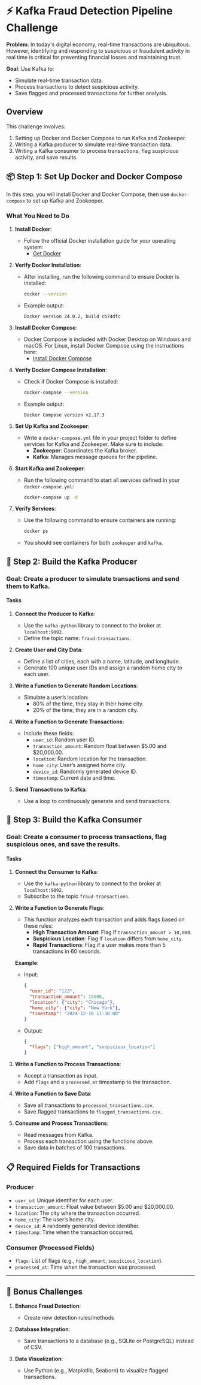 # ⚡ **Kafka Fraud Detection Pipeline Challenge**

**Problem**: In today's digital economy, real-time transactions are ubiquitous. However, identifying and responding to suspicious or fraudulent activity in real time is critical for preventing financial losses and maintaining trust.

**Goal**: Use Kafka to:
- Simulate real-time transaction data.
- Process transactions to detect suspicious activity.
- Save flagged and processed transactions for further analysis.


## **Overview**

This challenge involves:
1. Setting up Docker and Docker Compose to run Kafka and Zookeeper.
2. Writing a Kafka producer to simulate real-time transaction data.
3. Writing a Kafka consumer to process transactions, flag suspicious activity, and save results.


## **📦 Step 1: Set Up Docker and Docker Compose**

In this step, you will install Docker and Docker Compose, then use `docker-compose` to set up Kafka and Zookeeper.

### **What You Need to Do**

1. **Install Docker**:
   - Follow the official Docker installation guide for your operating system:
     - [Get Docker](https://www.docker.com/get-started)

2. **Verify Docker Installation**:
   - After installing, run the following command to ensure Docker is installed:
     ```bash
     docker --version
     ```
   - Example output:
     ```plaintext
     Docker version 24.0.2, build cb74dfc
     ```

3. **Install Docker Compose**:
   - Docker Compose is included with Docker Desktop on Windows and macOS. For Linux, install Docker Compose using the instructions here:
     - [Install Docker Compose](https://docs.docker.com/compose/install/)

4. **Verify Docker Compose Installation**:
   - Check if Docker Compose is installed:
     ```bash
     docker-compose --version
     ```
   - Example output:
     ```plaintext
     Docker Compose version v2.17.3
     ```

5. **Set Up Kafka and Zookeeper**:
   - Write a `docker-compose.yml` file in your project folder to define services for Kafka and Zookeeper. Make sure to include:
     - **Zookeeper**: Coordinates the Kafka broker.
     - **Kafka**: Manages message queues for the pipeline.

6. **Start Kafka and Zookeeper**:
   - Run the following command to start all services defined in your `docker-compose.yml`:
     ```bash
     docker-compose up -d
     ```

7. **Verify Services**:
   - Use the following command to ensure containers are running:
     ```bash
     docker ps
     ```
   - You should see containers for both `zookeeper` and `kafka`.


## **🔨 Step 2: Build the Kafka Producer**

### **Goal**: Create a producer to simulate transactions and send them to Kafka.

#### **Tasks**
1. **Connect the Producer to Kafka**:
   - Use the `kafka-python` library to connect to the broker at `localhost:9092`.
   - Define the topic name: `fraud-transactions`.

2. **Create User and City Data**:
   - Define a list of cities, each with a name, latitude, and longitude.
   - Generate 100 unique user IDs and assign a random home city to each user.

3. **Write a Function to Generate Random Locations**:
   - Simulate a user’s location:
     - 80% of the time, they stay in their home city.
     - 20% of the time, they are in a random city.

4. **Write a Function to Generate Transactions**:
   - Include these fields:
     - `user_id`: Random user ID.
     - `transaction_amount`: Random float between $5.00 and $20,000.00.
     - `location`: Random location for the transaction.
     - `home_city`: User’s assigned home city.
     - `device_id`: Randomly generated device ID.
     - `timestamp`: Current date and time.

5. **Send Transactions to Kafka**:
   - Use a loop to continuously generate and send transactions.

## **🔄 Step 3: Build the Kafka Consumer**

### **Goal**: Create a consumer to process transactions, flag suspicious ones, and save the results.

#### **Tasks**

1. **Connect the Consumer to Kafka**:
   - Use the `kafka-python` library to connect to the broker at `localhost:9092`.
   - Subscribe to the topic `fraud-transactions`.

2. **Write a Function to Generate Flags**:
   - This function analyzes each transaction and adds flags based on these rules:
     - **High Transaction Amount**: Flag if `transaction_amount > 10,000`.
     - **Suspicious Location**: Flag if `location` differs from `home_city`.
     - **Rapid Transactions**: Flag if a user makes more than 5 transactions in 60 seconds.

   **Example**:
   - Input:
     ```json
     {
       "user_id": "123",
       "transaction_amount": 15000,
       "location": {"city": "Chicago"},
       "home_city": {"city": "New York"},
       "timestamp": "2024-12-18 11:30:00"
     }
     ```
   - Output:
     ```json
     {
       "flags": ["high_amount", "suspicious_location"]
     }
     ```

3. **Write a Function to Process Transactions**:
   - Accept a transaction as input.
   - Add `flags` and a `processed_at` timestamp to the transaction.

4. **Write a Function to Save Data**:
   - Save all transactions to `processed_transactions.csv`.
   - Save flagged transactions to `flagged_transactions.csv`.

5. **Consume and Process Transactions**:
   - Read messages from Kafka.
   - Process each transaction using the functions above.
   - Save data in batches of 100 transactions.


## **📋 Required Fields for Transactions**

### Producer
- `user_id`: Unique identifier for each user.
- `transaction_amount`: Float value between $5.00 and $20,000.00.
- `location`: The city where the transaction occurred.
- `home_city`: The user’s home city.
- `device_id`: A randomly generated device identifier.
- `timestamp`: Time when the transaction occurred.

### Consumer (Processed Fields)
- `flags`: List of flags (e.g., `high_amount`, `suspicious_location`).
- `processed_at`: Time when the transaction was processed.

---

## **🚀 Bonus Challenges**

1. **Enhance Fraud Detection**:
   - Create new detection rules/methods

2. **Database Integration**:
   - Save transactions to a database (e.g., SQLite or PostgreSQL) instead of CSV.

3. **Data Visualization**:
   - Use Python (e.g., Matplotlib, Seaborn) to visualize flagged transactions.



